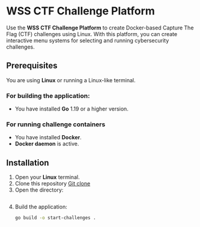 # WSS CTF Challenge Platform
Use the **WSS CTF Challenge Platform** to create Docker-based Capture The Flag (CTF) challenges using Linux. With this platform, you can create interactive menu systems for selecting and running cybersecurity challenges.

## Prerequisites
You are using **Linux** or running a Linux-like terminal.
### For building the application: 
- You have installed  **Go** 1.19 or a higher version.
### For running challenge containers
- You have installed **Docker**. 
- **Docker daemon** is active.


## Installation

1. Open your **Linux** terminal.
2. Clone this repository [Git clone](https://github.com/jp-ag/wss-ctf.git 'Git clone')
3. Open the directory:
```cd wss-ctf
```
4. Build the application:
   ```bash
   go build -o start-challenges .
   ```
